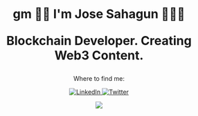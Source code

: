 <h1 align='center'>
    gm 🤘🏼 I'm Jose Sahagun 👨🏻‍💻
   <p align='center'>
        Blockchain Developer.
        Creating Web3 Content.
   </p>
</h1>

<p align='center'>
Where to find me:
</p>

<p align='center'>
    <a href="https://www.linkedin.com/in/josesahagun01/" target="_blank"><img alt="LinkedIn" src="https://img.shields.io/badge/linkedin-%230077B5.svg?&style=for-the-badge&logo=linkedin&logoColor=white" />
    </a>
    <a href="https://twitter.com/jos3sahagun" target="_blank"><img alt="Twitter" src="https://img.shields.io/badge/twitter-%231DA1F2.svg?&style=for-the-badge&logo=twitter&logoColor=white"/>
    </a> 
</p>

<p align='center'>
  <a href="https://github.com/anuraghazra/github-readme-stats">
  <!-- Change the `github-readme-stats.anuraghazra1.vercel.app` to `github-readme-stats.vercel.app`  -->
  <img align="center" src="https://github-readme-stats.anuraghazra1.vercel.app/api/top-langs/?username=jsahagun91&layout=compact&theme=tokyonight" />
</a>
</p>

<!--
**jsahagun91/jsahagun91** is a ✨ _special_ ✨ repository because its `README.md` (this file) appears on your GitHub profile.

Here are some ideas to get you started:

- 🔭 I’m currently working on ...
- 🌱 I’m currently learning ...
- 👯 I’m looking to collaborate on ...
- 🤔 I’m looking for help with ...
- 💬 Ask me about ...
- 📫 How to reach me: ...
- 😄 Pronouns: ...
- ⚡ Fun fact: ...
-->
